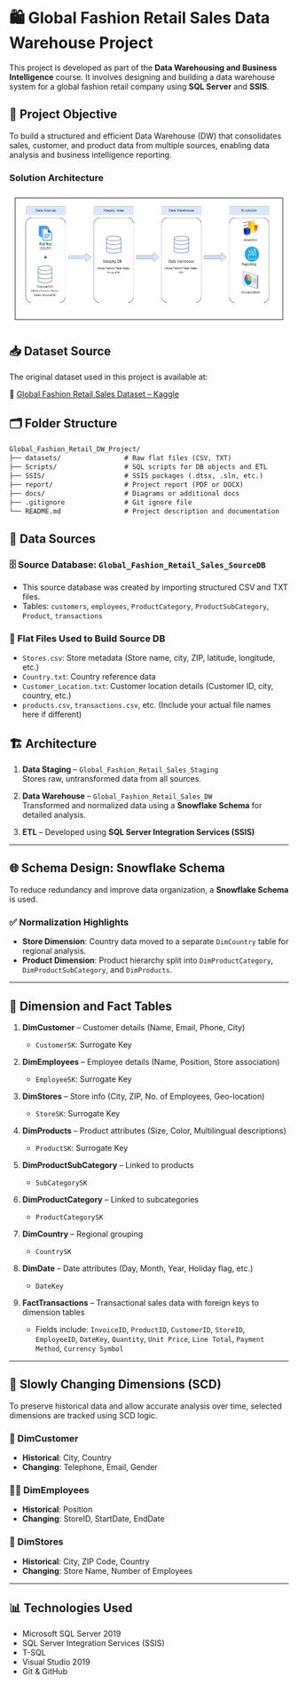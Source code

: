 # 🛍️ Global Fashion Retail Sales Data Warehouse Project

This project is developed as part of the **Data Warehousing and Business Intelligence** course. It involves designing and building a data warehouse system for a global fashion retail company using **SQL Server** and **SSIS**.

## 📌 Project Objective

To build a structured and efficient Data Warehouse (DW) that consolidates sales, customer, and product data from multiple sources, enabling data analysis and business intelligence reporting.

### Solution Architecture
![Solution Architecture](doc/Solution%20Architecture.png)

## 📥 Dataset Source

The original dataset used in this project is available at:

🔗 [Global Fashion Retail Sales Dataset – Kaggle](https://www.kaggle.com/datasets/ricgomes/global-fashion-retail-stores-dataset)

## 🗂️ Folder Structure

```plaintext
Global_Fashion_Retail_DW_Project/
├── datasets/                # Raw flat files (CSV, TXT)
├── Scripts/                 # SQL scripts for DB objects and ETL
├── SSIS/                    # SSIS packages (.dtsx, .sln, etc.)
├── report/                  # Project report (PDF or DOCX)
├── docs/                    # Diagrams or additional docs
├── .gitignore               # Git ignore file
└── README.md                # Project description and documentation
```
## 🔗 Data Sources

### 🗄️ Source Database: `Global_Fashion_Retail_Sales_SourceDB`
- This source database was created by importing structured CSV and TXT files.
- Tables: `customers`, `employees`, `ProductCategory`, `ProductSubCategory`, `Product`, `transactions`

### 📄 Flat Files Used to Build Source DB
- `Stores.csv`: Store metadata (Store name, city, ZIP, latitude, longitude, etc.)
- `Country.txt`: Country reference data
- `Customer_Location.txt`: Customer location details (Customer ID, city, country, etc.)
- `products.csv`, `transactions.csv`, etc. (Include your actual file names here if different)

## 🏗️ Architecture

1. **Data Staging** – `Global_Fashion_Retail_Sales_Staging`  
   Stores raw, untransformed data from all sources.

2. **Data Warehouse** – `Global_Fashion_Retail_Sales_DW`  
   Transformed and normalized data using a **Snowflake Schema** for detailed analysis.

3. **ETL** – Developed using **SQL Server Integration Services (SSIS)**

---

## 🌐 Schema Design: Snowflake Schema

To reduce redundancy and improve data organization, a **Snowflake Schema** is used.

### ✅ Normalization Highlights
- **Store Dimension**: Country data moved to a separate `DimCountry` table for regional analysis.
- **Product Dimension**: Product hierarchy split into `DimProductCategory`, `DimProductSubCategory`, and `DimProducts`.

---

## 🧩 Dimension and Fact Tables

1. **DimCustomer** – Customer details (Name, Email, Phone, City)  
   - `CustomerSK`: Surrogate Key

2. **DimEmployees** – Employee details (Name, Position, Store association)  
   - `EmployeeSK`: Surrogate Key

3. **DimStores** – Store info (City, ZIP, No. of Employees, Geo-location)  
   - `StoreSK`: Surrogate Key

4. **DimProducts** – Product attributes (Size, Color, Multilingual descriptions)  
   - `ProductSK`: Surrogate Key

5. **DimProductSubCategory** – Linked to products  
   - `SubCategorySK`

6. **DimProductCategory** – Linked to subcategories  
   - `ProductCategorySK`

7. **DimCountry** – Regional grouping  
   - `CountrySK`

8. **DimDate** – Date attributes (Day, Month, Year, Holiday flag, etc.)  
   - `DateKey`

9. **FactTransactions** – Transactional sales data with foreign keys to dimension tables  
   - Fields include: `InvoiceID`, `ProductID`, `CustomerID`, `StoreID`, `EmployeeID`, `DateKey`, `Quantity`, `Unit Price`, `Line Total`, `Payment Method`, `Currency Symbol`

---

## 🔄 Slowly Changing Dimensions (SCD)

To preserve historical data and allow accurate analysis over time, selected dimensions are tracked using SCD logic.

### 🧍 DimCustomer  
- **Historical**: City, Country  
- **Changing**: Telephone, Email, Gender

### 👩‍💼 DimEmployees  
- **Historical**: Position  
- **Changing**: StoreID, StartDate, EndDate

### 🏬 DimStores  
- **Historical**: City, ZIP Code, Country  
- **Changing**: Store Name, Number of Employees

---

## 📊 Technologies Used

- Microsoft SQL Server 2019
- SQL Server Integration Services (SSIS)
- T-SQL
- Visual Studio 2019
- Git & GitHub

